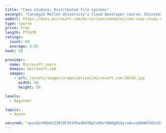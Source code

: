 ```yaml
---
title: "Case studies: Distributed file systems"
excerpt: "Carnegie Mellon University's Cloud Developer course. Discover how distributed file systems work, then learn about Hadoop and Ceph."
webUrl: https://docs.microsoft.com/en-us/learn/modules/cmu-case-study-distributed-file-systems/
type: course
price: Free
length: PT1H7M
ratings:
  count: 60
  average: 4.85
heat: 50

provider:
  name: Microsoft Learn
  domain: microsoft.com
  images:
    - url: /assets/images/organizations/microsoft.com-50x50.jpg
      width: 50
      height: 50

levels:
  - Beginner

topics:
  - Azure

secured: "vpuiQa+RQm9sZ38tDC9t4FKad64YQptxUhvtQWdg81dy+oAvveS6mW7kDCe5XO6AgbXuODZhtqngzrlkq/mU8Lo3q/kUN6DAsZas6agUBRAzhdo7wleu/KphhtmwzXkDq2v1JAzjTRzgTj8XTK0EoKmrIE4eM8eL96YGxuKb44PMW2nVoMXNx8+UVGRCzSEnwxntZ0t7dzFC6i/6PoJsU2GcsRaYLRf1bo3yS+m2Qvkteo80Zni9gCBD7honSxkVRCpKmECBN5/aEdkJ/h3Xcf/O/47d5DGv5Kp+qkor+x5n2a9ac9APDKNDeKhLgmcgxowWcXVfMkwxFxz0YoI1GMBEo8oay4+XXkKzvxRYEO4uJbdZEpQHFAzHaCjkwwEUTMsPwOQn8pBjus1bolWLxJ0xgCkrJJn+gdgxh01EyVU=;KkwgldL1RXKefSN21FUXSw=="
---
```



